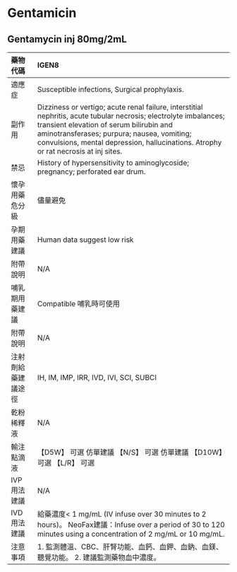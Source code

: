 # Gentamicin

## Gentamycin inj 80mg/2mL

| 藥物代碼 | IGEN8 |
| :--- | :--- |
| 適應症 | Susceptible infections, Surgical prophylaxis. |
| 副作用 | Dizziness or vertigo; acute renal failure, interstitial nephritis, acute tubular necrosis; electrolyte imbalances; transient elevation of serum bilirubin and aminotransferases; purpura; nausea, vomiting; convulsions, mental depression, hallucinations. Atrophy or rat necrosis at inj sites. |
| 禁忌 | History of hypersensitivity to aminoglycoside; pregnancy; perforated ear drum. |
| 懷孕用藥危分級 | 儘量避免 |
| 孕期用藥建議 | Human data suggest low risk |
| 附帶說明 | N/A |
| 哺乳期用藥建議 | Compatible 哺乳時可使用 |
| 附帶說明 | N/A |
| 注射劑給藥建議途徑 | IH, IM, IMP, IRR, IVD, IVI, SCI, SUBCI |
| 乾粉稀釋液 | N/A |
| 輸注點滴液 | 【D5W】 可選 仿單建議  【N/S】 可選 仿單建議  【D10W】 可選  【L/R】 可選 |
| IVP 用法建議 | N/A |
| IVD 用法建議 | 給藥濃度&lt; 1 mg/mL \(IV infuse over 30 minutes to 2 hours\)。 NeoFax建議：Infuse over a period of 30 to 120 minutes using a concentration of 2 mg/mL or 10 mg/mL. |
| 注意事項 | 1. 監測體溫、CBC、肝腎功能、血鈣、血鉀、血鈉、血鎂、聽覺功能。 2. 建議監測藥物血中濃度。 |


